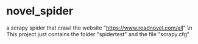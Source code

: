 # novel_spider
a scrapy spider that crawl the website "https://www.readnovel.com/all"
\n This project just contains the folder "spidertest" and the file "scrapy.cfg"
